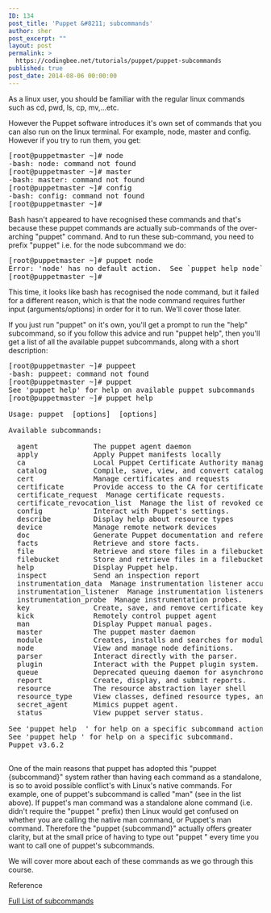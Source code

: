 ```yaml
---
ID: 134
post_title: 'Puppet &#8211; subcommands'
author: sher
post_excerpt: ""
layout: post
permalink: >
  https://codingbee.net/tutorials/puppet/puppet-subcommands
published: true
post_date: 2014-08-06 00:00:00
---
```

As a linux user, you should be familiar with the regular linux commands such as cd, pwd, ls, cp, mv,...etc. 

However the Puppet software introduces it's own set of commands that you can also run on the linux terminal. For example, node, master and config. However if you try to run them, you get:

<pre>
[root@puppetmaster ~]# node
-bash: node: command not found
[root@puppetmaster ~]# master
-bash: master: command not found
[root@puppetmaster ~]# config
-bash: config: command not found
[root@puppetmaster ~]#
</pre>

Bash hasn't appeared to have recognised these commands and that's because these puppet commands are actually sub-commands of the over-arching "puppet" command. And to run these sub-command, you need to prefix "puppet" i.e. for the node subcommand we do:

<pre>
[root@puppetmaster ~]# puppet node
Error: 'node' has no default action.  See `puppet help node`.
[root@puppetmaster ~]#
</pre>

This time, it looks like bash has recognised the node command, but it failed for a different reason, which is that the node command requires further input (arguments/options) in order for it to run. We'll cover those later. 

If you just run "puppet" on it's own, you'll get a prompt to run the "help" subcommand, so if you follow this advice and run "puppet help", then you'll get a list of all the available puppet subcommands, along with a short description:

<pre>
[root@puppetmaster ~]# puppeet
-bash: puppeet: command not found
[root@puppetmaster ~]# puppet
See 'puppet help' for help on available puppet subcommands
[root@puppetmaster ~]# puppet help

Usage: puppet <subcommand> [options] <action> [options]

Available subcommands:

  agent             The puppet agent daemon
  apply             Apply Puppet manifests locally
  ca                Local Puppet Certificate Authority management.
  catalog           Compile, save, view, and convert catalogs.
  cert              Manage certificates and requests
  certificate       Provide access to the CA for certificate management.
  certificate_request  Manage certificate requests.
  certificate_revocation_list  Manage the list of revoked certificates.
  config            Interact with Puppet's settings.
  describe          Display help about resource types
  device            Manage remote network devices
  doc               Generate Puppet documentation and references
  facts             Retrieve and store facts.
  file              Retrieve and store files in a filebucket
  filebucket        Store and retrieve files in a filebucket
  help              Display Puppet help.
  inspect           Send an inspection report
  instrumentation_data  Manage instrumentation listener accumulated data.
  instrumentation_listener  Manage instrumentation listeners.
  instrumentation_probe  Manage instrumentation probes.
  key               Create, save, and remove certificate keys.
  kick              Remotely control puppet agent
  man               Display Puppet manual pages.
  master            The puppet master daemon
  module            Creates, installs and searches for modules on the Puppet Forge.
  node              View and manage node definitions.
  parser            Interact directly with the parser.
  plugin            Interact with the Puppet plugin system.
  queue             Deprecated queuing daemon for asynchronous storeconfigs
  report            Create, display, and submit reports.
  resource          The resource abstraction layer shell
  resource_type     View classes, defined resource types, and nodes from all manifests.
  secret_agent      Mimics puppet agent.
  status            View puppet server status.

See 'puppet help <subcommand> <action>' for help on a specific subcommand action.
See 'puppet help <subcommand>' for help on a specific subcommand.
Puppet v3.6.2

</pre>



One of the main reasons that puppet has adopted this "puppet {subcommand}" system rather than having each command as a standalone, is so to avoid possible conflict's with Linux's native commands. For example, one of puppet's subcommand is called "man" (see in the list above). If puppet's man command was a standalone alone command (i.e. didn't require the "puppet " prefix) then Linux would get confused on whether you are calling the native man command, or Puppet's man command. Therefore the "puppet {subcommand}" actually offers greater clarity, but at the small price of having to type out "puppet " every time you want to call one of puppet's subcommands. 

We will cover more about each of these commands as we go through this course. 


Reference

<a href="https://docs.puppetlabs.com/puppet/3.7/reference/services_commands.html#full-list-of-subcommands ">Full List of subcommands</a>